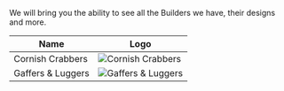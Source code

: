 We will bring you the ability to see all the Builders we have, their designs and more.

| Name | Logo |
| -- | -- |
| Cornish Crabbers | ![Cornish Crabbers](https://www.cornishcrabbers.co.uk/wp-content/themes/8wire/images/Crabber-Gold-logo.png "Cornish Crabbers")|
| Gaffers & Luggers | ![Gaffers & Luggers](https://cornwallmarine.net/wp-content/sabai/File/files/l_4faf6ecf61e642911b27a00d992ae420.jpg "Gaffers & Luggers")|
